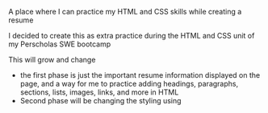 A place where I can practice my HTML and CSS skills while creating a resume 

I decided to create this as extra practice during the HTML and CSS unit of my Perscholas SWE bootcamp

This will grow and change
- the first phase is just the important resume information displayed on the page, and a way for me to practice adding headings, paragraphs, sections, lists, images, links, and more in HTML 
- Second phase will be changing the styling using 
